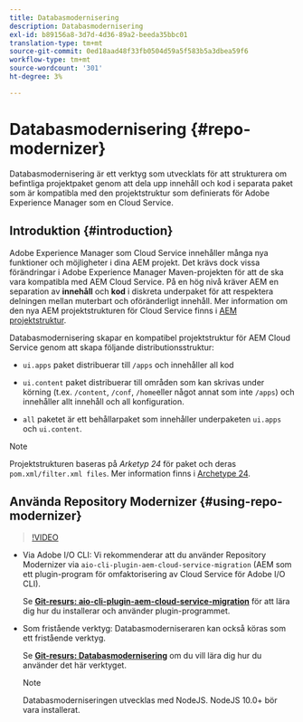 ```yaml
---
title: Databasmodernisering
description: Databasmodernisering
exl-id: b89156a8-3d7d-4d36-89a2-beeda35bbc01
translation-type: tm+mt
source-git-commit: 0ed18aad48f33fb0504d59a5f583b5a3dbea59f6
workflow-type: tm+mt
source-wordcount: '301'
ht-degree: 3%

---
```


# Databasmodernisering {#repo-modernizer}

Databasmodernisering är ett verktyg som utvecklats för att strukturera om befintliga projektpaket genom att dela upp innehåll och kod i separata paket som är kompatibla med den projektstruktur som definierats för Adobe Experience Manager som en Cloud Service.

## Introduktion {#introduction}

Adobe Experience Manager som Cloud Service innehåller många nya funktioner och möjligheter i dina AEM projekt. Det krävs dock vissa förändringar i Adobe Experience Manager Maven-projekten för att de ska vara kompatibla med AEM Cloud Service. På en hög nivå kräver AEM en separation av **innehåll** och **kod** i diskreta underpaket för att respektera delningen mellan muterbart och oföränderligt innehåll. Mer information om den nya AEM projektstrukturen för Cloud Service finns i [AEM projektstruktur](https://docs.adobe.com/content/help/en/experience-manager-cloud-service/implementing/developing/aem-project-content-package-structure.html).

Databasmodernisering skapar en kompatibel projektstruktur för AEM Cloud Service genom att skapa följande distributionsstruktur:

* `ui.apps` paket distribuerar till  `/apps` och innehåller all kod

* `ui.content` paket distribuerar till områden som kan skrivas under körning (t.ex.  `/content`,  `/conf`,  `/home`eller något annat som inte  `/apps`) och innehåller allt innehåll och all konfiguration.

* `all` paketet är ett behållarpaket som innehåller underpaketen  `ui.apps` och  `ui.content`.

>[!NOTE]
>Projektstrukturen baseras på *Arketyp 24* för paket och deras `pom.xml/filter.xml files`. Mer information finns i [Archetype 24](https://github.com/adobe/aem-project-archetype).

## Använda Repository Modernizer {#using-repo-modernizer}

>[!VIDEO](https://video.tv.adobe.com/v/333057/?quality=12&learn=on)

* Via Adobe I/O CLI: Vi rekommenderar att du använder Repository Modernizer via `aio-cli-plugin-aem-cloud-service-migration` (AEM som ett plugin-program för omfaktorisering av Cloud Service för Adobe I/O CLI).

   Se **[Git-resurs: aio-cli-plugin-aem-cloud-service-migration](https://github.com/adobe/aio-cli-plugin-aem-cloud-service-migration#introduction)** för att lära dig hur du installerar och använder plugin-programmet.

* Som fristående verktyg: Databasmoderniseraren kan också köras som ett fristående verktyg.

   Se **[Git-resurs: Databasmodernisering](https://github.com/adobe/aem-cloud-service-source-migration/tree/master/packages/repository-modernizer)** om du vill lära dig hur du använder det här verktyget.

   >[!NOTE]
   >
   >Databasmoderniseringen utvecklas med NodeJS. NodeJS 10.0+ bör vara installerat.
